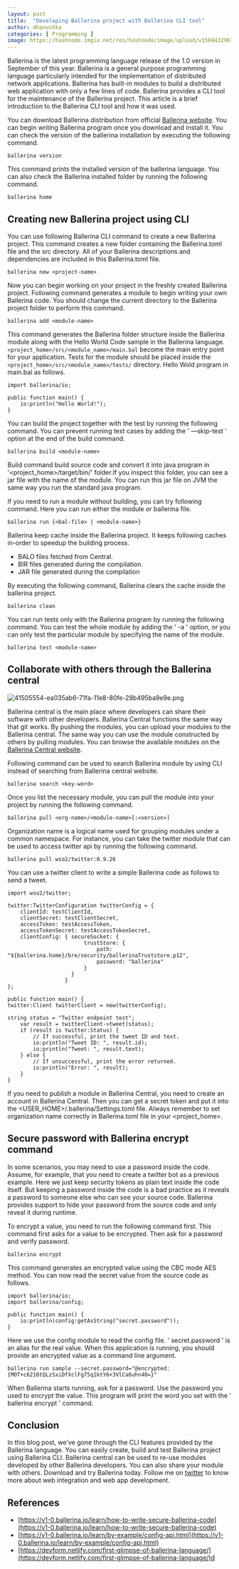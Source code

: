 ```yaml
---
layout: post
title:  "Developing Ballerina project with Ballerina CLI tool"
author: dhanushka
categories: [ Programming ]
image: https://hashnode.imgix.net/res/hashnode/image/upload/v1569432967441/9pYP-2Wda.jpeg?w=1600&h=840&fit=crop&crop=entropy&auto=format&q=60
---
```

Ballerina is the latest programming language release of the 1.0 version in September of this year. Ballerina is a general purpose programming language particularly intended for the implementation of distributed network applications. Ballerina has built-in modules to build a distributed web application with only a few lines of code. Ballerina provides a CLI tool for the maintenance of the Ballerina project. This article is a brief introduction to the Ballerina CLI tool and how it was used.

You can download Ballerina distribution from official [Ballerina website](https://v1-0.ballerina.io/downloads/). You can begin writing Ballerina program once you download and install it. You can check the version of the ballerina installation by executing the following command.

```
ballerina version
```

This command prints the installed version of the ballerina language. You can also check the Ballerina installed folder by running the following command.

```
ballerina home
``` 

## Creating new Ballerina project using CLI

You can use following Ballerina CLI command to create a new Ballerina project.  This command creates a new folder containing the Ballerina.toml file and the src directory. All of your Ballerina descriptions and dependencies are included in this Ballerina.toml file.

```
ballerina new <project-name>
```

Now you can begin working on your project in the freshly created Ballerina project. Following command generates a module to begin writing your own Ballerina code. You should change the current directory to the Ballerina project folder to perform this command.

```
ballerina add <module-name>
```

This command generates the Ballerina folder structure inside the Ballerina module along with the Hello World Code sample in the Ballerina language.`<project_home>/src/<module_name>/main.bal` become the main entry point for your application. Tests for the module should be placed inside the `<project_home>/src/<module_name>/tests/` directory. Hello Wold program in main.bal as follows.

```
import ballerina/io;

public function main() {
    io:println("Hello World!");
}
```

You can build the project together with the test by running the following command. You can prevent running test cases by adding the ' —skip-test ' option at the end of the build command.

```
ballerina build <module-name>
```

Build command build source code and convert it into java program in '<project_home>/target/bin/' folder.If you inspect this folder, you can see a jar file with the name of the module. You can run this jar file on JVM the same way you run the standard java program.

If you need to run a module without building, you can try following command. Here you can run either the module or ballerina file.

```
ballerina run {<bal-file> | <module-name>}
```

Ballerina keep cache inside the Ballerina project. It keeps following caches in-order to speedup the building process. 
- BALO files fetched from Central.
- BIR files generated during the compilation.
- JAR file generated during the compilation

By executing the following command, Ballerina clears the cache inside the ballerina project.

```
ballerina clean
```

You can run tests only with the Ballerina program by running the following command. You can test the whole module by adding the ' -a ' option, or you can only test the particular module by specifying the name of the module.

```
ballerina test <module-name>
```

## Collaborate with others through the Ballerina central


![41505554-ea035ab6-71fa-11e8-80fe-28b495ba9e9e.png](https://cdn.hashnode.com/res/hashnode/image/upload/v1569133593906/37sPDJvDv.png)

Ballerina central is the main place where developers can share their software with other developers. Ballerina Central functions the same way that git works. By pushing the modules, you can upload your modules to the Ballerina central. The same way you can use the module constructed by others by pulling modules. You can browse the available modules on the [Ballerina Central website](https://central.ballerina.io/search).

Following command can be used to search Ballerina module by using CLI instead of searching from Ballerina central website.

```
ballerina search <key-word>
```

Once you list the necessary module, you can pull the module into your project by running the following command.

```
ballerina pull <org-name>/<module-name>[:<version>]
```

Organization name is a logical name used for grouping modules under a common namespace. For instance, you can take the twitter module that can be used to access twitter api by running the following command.

```
ballerina pull wso2/twitter:0.9.26
```

You can use a twitter client to write a simple Ballerina code as follows to send a tweet.

```
import wso2/twitter;

twitter:TwitterConfiguration twitterConfig = {
    clientId: testClientId,
    clientSecret: testClientSecret,
    accessToken: testAccessToken,
    accessTokenSecret: testAccessTokenSecret,
    clientConfig: { secureSocket: {
                        trustStore: {
                            path: "${ballerina.home}/bre/security/ballerinaTruststore.p12",
                            password: "ballerina"
                        }
                    }
                  }
};

public function main() {
twitter:Client twitterClient = new(twitterConfig);

string status = "Twitter endpoint test";
    var result = twitterClient->tweet(status);
    if (result is twitter:Status) {
        // If successful, print the tweet ID and text.
        io:println("Tweet ID: ", result.id);
        io:println("Tweet: ", result.text);
    } else {
        // If unsuccessful, print the error returned.
        io:println("Error: ", result);
    }
}
```

If you need to publish a module in Ballerina Central, you need to create an account in Ballerina Central. Then you can get a secret token and put it into the <USER_HOME>/.ballerina/Settings.toml file. Always remember to set organization name correctly in Ballerina.toml file in your <project_home>.

## Secure password with Ballerina encrypt command

In some scenarios, you may need to use a password inside the code. Assume, for example, that you need to create a twitter bot as a previous example. Here we just keep security tokens as plain text inside the code itself. But keeping a password inside the code is a bad practice as it reveals a password to someone else who can see your source code. Ballerina provides support to hide your password from the source code and only reveal it during runtime.

To encrypt a value, you need to run the following command first. This command first asks for a value to be encrypted. Then ask for a password and verify password.

```
ballerina encrypt
```

This command generates an encrypted value using the CBC mode AES method. You can now read the secret value from the source code as follows.

```
import ballerina/io;
import ballerina/config;

public function main() {
    io:println(config:getAsString("secret.password"));
}

```

Here we use the config module to read the config file. ' secret.password ' is an alias for the real value. When this application is running, you should provide an encrypted value as a command line argument.

```
ballerina run sample --secret.password="@encrypted:{MOT+c6216tQLzSxiDfXclFg75q1ktY6+3VlCa6uhn40=}"
```

When Ballerina starts running, ask for a password. Use the password you used to encrypt the value. This program will print the word you set with the ' ballerina encrypt ' command.

## Conclusion

In this blog post, we've gone through the CLI features provided by the Ballerina language. You can easily create, build and test Ballerina project using Ballerina CLI. Ballerina central can be used to re-use modules developed by other Ballerina developers. You can also share your module with others. Download and try Ballerina today. Follow me on [twitter](https://twitter.com/dhanushkaDEV) to know more about web integration and web app development.

## References

- [https://v1-0.ballerina.io/learn/how-to-write-secure-ballerina-code](https://v1-0.ballerina.io/learn/how-to-write-secure-ballerina-code)
- [https://v1-0.ballerina.io/learn/by-example/config-api.html](https://v1-0.ballerina.io/learn/by-example/config-api.html)
- [https://devform.netlify.com/first-glimpse-of-ballerina-language/](https://devform.netlify.com/first-glimpse-of-ballerina-language/)d